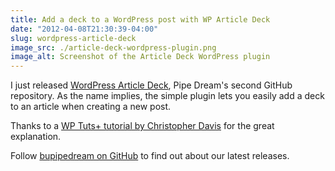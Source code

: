 ```yaml
---
title: Add a deck to a WordPress post with WP Article Deck
date: "2012-04-08T21:30:39-04:00"
slug: wordpress-article-deck
image_src: ./article-deck-wordpress-plugin.png
image_alt: Screenshot of the Article Deck WordPress plugin
---
```


I just released [WordPress Article Deck](https://github.com/bupipedream/WordPress-Article-Deck), Pipe Dream's second GitHub repository. As the name implies, the simple plugin lets you easily add a deck to an article when creating a new post.

Thanks to a [WP Tuts+ tutorial by Christopher Davis](http://wp.tutsplus.com/tutorials/plugins/how-to-create-custom-wordpress-writemeta-boxes/) for the great explanation.

Follow [bupipedream on GitHub](https://github.com/bupipedream) to find out about our latest releases.
